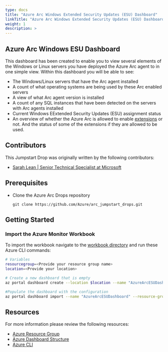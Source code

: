```yaml
---
type: docs
title: "Azure Arc Windows Extended Security Updates (ESU) Dashboard"
linkTitle: "Azure Arc Windows Extended Security Updates (ESU) Dashboard"
weight: 1
description: >
---
```


## Azure Arc Windows ESU Dashboard

This dashboard has been created to enable you to view several elements of the Windows or Linux servers you have deployed the Azure Arc agent to in one simple view.   Within this dashboard you will be able to see: 
* The Windows/Linux servers that have the Arc agent installed
* A count of what operating systems are being used by these Arc enabled servers
* A view of what Arc agent version is installed
* A count of any SQL instances that have been detected on the servers with Arc agents installed
* Current Windows EExtended Security Updates (ESU) assignment status
* An overview of whether the Azure Arc is allowed to enable [extensions](https://learn.microsoft.com/azure/azure-arc/servers/manage-vm-extensions) or not.  And the status of some of the extensions if they are allowed to be used. 

## Contributors

This Jumpstart Drop was originally written by the following contributors:

- [Sarah Lean | Senior Technical Specialist at Microsoft](www.linkedin.com/in/sazlean)

## Prerequisites

- Clone the Azure Arc Drops repository

    ```shell
    git clone https://github.com/Azure/arc_jumpstart_drops.git
    ```

## Getting Started

### Import the Azure Monitor Workbook

To import the workbook navigate to the [workbook directory](https://github.com/Azure/arc_jumpstart_drops/workbooks/arc_windows_esu) and run these Azure CLI commands:

```bash
# Variables
resourcegroup=<Provide your resource group name>
location=<Provide your location>

# Create a new dashboard that is empty
az portal dashboard create --location $location --name "AzureArcESUDashboard" --resource-group $resourcegroup --input-path ".\basic_dashboard.json"

#Populate the dashboard with the configuration
az portal dashboard import --name "AzureArcESUDashboard" --resource-group $resourcegroup --input-path ".\azure_windows_esu_dashboard.json"
```

## Resources

For more information please review the following resources:

- [Azure Resource Group](https://learn.microsoft.com/azure/governance/resource-graph/overview)
- [Azure Dashboard Structure](https://learn.microsoft.com/azure/azure-portal/azure-portal-dashboards-structure)
- [Azure CLI](https://learn.microsoft.com/cli/azure/what-is-azure-cli)